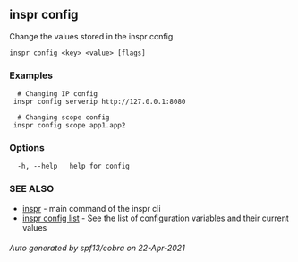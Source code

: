## inspr config

Change the values stored in the inspr config

```
inspr config <key> <value> [flags]
```

### Examples

```
  # Changing IP config
 inspr config serverip http://127.0.0.1:8080

  # Changing scope config
 inspr config scope app1.app2

```

### Options

```
  -h, --help   help for config
```

### SEE ALSO

* [inspr](inspr.md)	 - main command of the inspr cli
* [inspr config list](inspr_config_list.md)	 - See the list of configuration variables and their current values

###### Auto generated by spf13/cobra on 22-Apr-2021
